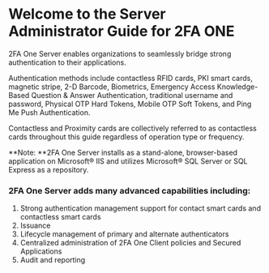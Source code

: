# Welcome to the Server Administrator Guide for 2FA ONE

2FA One Server enables organizations to seamlessly bridge strong authentication to their applications.

Authentication methods include contactless RFID cards, PKI smart cards, magnetic stripe, 2-D Barcode, Biometrics, Emergency Access Knowledge-Based Question & Answer Authentication, traditional username and password, Physical OTP Hard Tokens, Mobile OTP Soft Tokens, and Ping Me Push Authentication.

Contactless and Proximity cards are collectively referred to as contactless cards throughout this guide regardless of operation type or frequency. 

**Note: **2FA One Server installs as a stand-alone, browser-based application on Microsoft® IIS and utilizes Microsoft® SQL Server or SQL Express as a repository.

### 2FA One Server adds many advanced capabilities including:

1.	Strong authentication management support for contact smart cards and contactless smart cards
2.	Issuance
3.	Lifecycle management of primary and alternate authenticators
4.	Centralized administration of 2FA One Client policies and Secured Applications
5.	Audit and reporting

